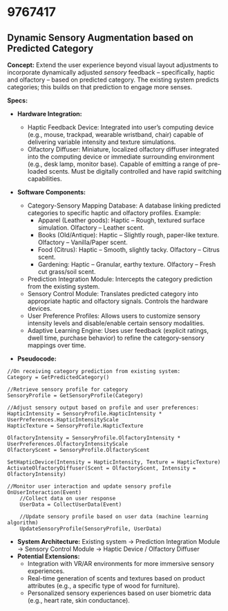 # 9767417

## Dynamic Sensory Augmentation based on Predicted Category

**Concept:** Extend the user experience beyond visual layout adjustments to incorporate dynamically adjusted *sensory* feedback – specifically, haptic and olfactory – based on predicted category. The existing system predicts categories; this builds on that prediction to engage more senses.

**Specs:**

*   **Hardware Integration:**
    *   Haptic Feedback Device: Integrated into user’s computing device (e.g., mouse, trackpad, wearable wristband, chair) capable of delivering variable intensity and texture simulations.
    *   Olfactory Diffuser: Miniature, localized olfactory diffuser integrated into the computing device or immediate surrounding environment (e.g., desk lamp, monitor base). Capable of emitting a range of pre-loaded scents. Must be digitally controlled and have rapid switching capabilities.

*   **Software Components:**
    *   Category-Sensory Mapping Database: A database linking predicted categories to specific haptic and olfactory profiles. Example:
        *   Apparel (Leather goods): Haptic – Rough, textured surface simulation. Olfactory – Leather scent.
        *   Books (Old/Antique): Haptic – Slightly rough, paper-like texture. Olfactory – Vanilla/Paper scent.
        *   Food (Citrus): Haptic – Smooth, slightly tacky. Olfactory – Citrus scent.
        *   Gardening: Haptic – Granular, earthy texture. Olfactory – Fresh cut grass/soil scent.
    *   Prediction Integration Module: Intercepts the category prediction from the existing system.
    *   Sensory Control Module: Translates predicted category into appropriate haptic and olfactory signals. Controls the hardware devices.
    *   User Preference Profiles: Allows users to customize sensory intensity levels and disable/enable certain sensory modalities.
    *   Adaptive Learning Engine: Uses user feedback (explicit ratings, dwell time, purchase behavior) to refine the category-sensory mappings over time.
*   **Pseudocode:**

```
//On receiving category prediction from existing system:
Category = GetPredictedCategory()

//Retrieve sensory profile for category
SensoryProfile = GetSensoryProfile(Category)

//Adjust sensory output based on profile and user preferences:
HapticIntensity = SensoryProfile.HapticIntensity * UserPreferences.HapticIntensityScale
HapticTexture = SensoryProfile.HapticTexture

OlfactoryIntensity = SensoryProfile.OlfactoryIntensity * UserPreferences.OlfactoryIntensityScale
OlfactoryScent = SensoryProfile.OlfactoryScent

SetHapticDevice(Intensity = HapticIntensity, Texture = HapticTexture)
ActivateOlfactoryDiffuser(Scent = OlfactoryScent, Intensity = OlfactoryIntensity)

//Monitor user interaction and update sensory profile
OnUserInteraction(Event)
    //Collect data on user response
    UserData = CollectUserData(Event)

    //Update sensory profile based on user data (machine learning algorithm)
    UpdateSensoryProfile(SensoryProfile, UserData)
```

*   **System Architecture:** Existing system → Prediction Integration Module → Sensory Control Module → Haptic Device / Olfactory Diffuser
*   **Potential Extensions:**
    *   Integration with VR/AR environments for more immersive sensory experiences.
    *   Real-time generation of scents and textures based on product attributes (e.g., a specific type of wood for furniture).
    *   Personalized sensory experiences based on user biometric data (e.g., heart rate, skin conductance).